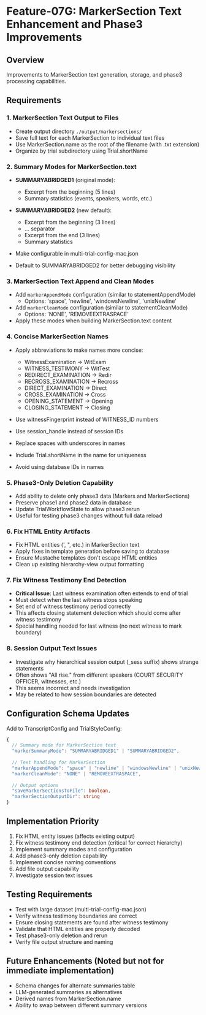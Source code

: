 # Feature-07G: MarkerSection Text Enhancement and Phase3 Improvements

## Overview
Improvements to MarkerSection text generation, storage, and phase3 processing capabilities.

## Requirements

### 1. MarkerSection Text Output to Files
- Create output directory `./output/markersections/`
- Save full text for each MarkerSection to individual text files
- Use MarkerSection.name as the root of the filename (with .txt extension)
- Organize by trial subdirectory using Trial.shortName

### 2. Summary Modes for MarkerSection.text
- **SUMMARYABRIDGED1** (original mode):
  - Excerpt from the beginning (5 lines)
  - Summary statistics (events, speakers, words, etc.)
  
- **SUMMARYABRIDGED2** (new default):
  - Excerpt from the beginning (3 lines)
  - ... separator
  - Excerpt from the end (3 lines)
  - Summary statistics
  
- Make configurable in multi-trial-config-mac.json
- Default to SUMMARYABRIDGED2 for better debugging visibility

### 3. MarkerSection Text Append and Clean Modes
- Add `markerAppendMode` configuration (similar to statementAppendMode)
  - Options: 'space', 'newline', 'windowsNewline', 'unixNewline'
- Add `markerCleanMode` configuration (similar to statementCleanMode)
  - Options: 'NONE', 'REMOVEEXTRASPACE'
- Apply these modes when building MarkerSection.text content

### 4. Concise MarkerSection Names
- Apply abbreviations to make names more concise:
  - WitnessExamination → WitExam
  - WITNESS_TESTIMONY → WitTest
  - REDIRECT_EXAMINATION → Redir
  - RECROSS_EXAMINATION → Recross
  - DIRECT_EXAMINATION → Direct
  - CROSS_EXAMINATION → Cross
  - OPENING_STATEMENT → Opening
  - CLOSING_STATEMENT → Closing
  
- Use witnessFingerprint instead of WITNESS_ID numbers
- Use session_handle instead of session IDs
- Replace spaces with underscores in names
- Include Trial.shortName in the name for uniqueness
- Avoid using database IDs in names

### 5. Phase3-Only Deletion Capability
- Add ability to delete only phase3 data (Markers and MarkerSections)
- Preserve phase1 and phase2 data in database
- Update TrialWorkflowState to allow phase3 rerun
- Useful for testing phase3 changes without full data reload

### 6. Fix HTML Entity Artifacts
- Fix HTML entities (&#39;, &quot;, etc.) in MarkerSection text
- Apply fixes in template generation before saving to database
- Ensure Mustache templates don't escape HTML entities
- Clean up existing hierarchy-view output formatting

### 7. Fix Witness Testimony End Detection
- **Critical Issue**: Last witness examination often extends to end of trial
- Must detect when the last witness stops speaking
- Set end of witness testimony period correctly
- This affects closing statement detection which should come after witness testimony
- Special handling needed for last witness (no next witness to mark boundary)

### 8. Session Output Text Issues
- Investigate why hierarchical session output (_sess suffix) shows strange statements
- Often shows "All rise." from different speakers (COURT SECURITY OFFICER, witnesses, etc.)
- This seems incorrect and needs investigation
- May be related to how session boundaries are detected

## Configuration Schema Updates

Add to TranscriptConfig and TrialStyleConfig:
```typescript
{
  // Summary mode for MarkerSection text
  "markerSummaryMode": "SUMMARYABRIDGED1" | "SUMMARYABRIDGED2",
  
  // Text handling for MarkerSection
  "markerAppendMode": "space" | "newline" | "windowsNewline" | "unixNewline",
  "markerCleanMode": "NONE" | "REMOVEEXTRASPACE",
  
  // Output options
  "saveMarkerSectionsToFile": boolean,
  "markerSectionOutputDir": string
}
```

## Implementation Priority
1. Fix HTML entity issues (affects existing output)
2. Fix witness testimony end detection (critical for correct hierarchy)
3. Implement summary modes and configuration
4. Add phase3-only deletion capability
5. Implement concise naming conventions
6. Add file output capability
7. Investigate session text issues

## Testing Requirements
- Test with large dataset (multi-trial-config-mac.json)
- Verify witness testimony boundaries are correct
- Ensure closing statements are found after witness testimony
- Validate that HTML entities are properly decoded
- Test phase3-only deletion and rerun
- Verify file output structure and naming

## Future Enhancements (Noted but not for immediate implementation)
- Schema changes for alternate summaries table
- LLM-generated summaries as alternatives
- Derived names from MarkerSection.name
- Ability to swap between different summary versions